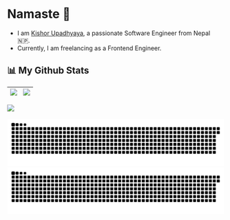 <!-- ### Hi there 👋

I'm Mohammed EL Badry, a 2nd-year student from Morocco. I'm passionate about [React](https://github.com/facebook/react) and [React Native](https://github.com/facebook/react-native) , and I love diving into web and mobile development . I believe in the power of technology to transform lives and create meaningful solutions.

Let's connect and collaborate on exciting projects to make a positive impact!

Feel free to follow me on [Linkedin](https://www.linkedin.com/in/mohammed-el-badry-2305ab222/) if you want to know more about Me! ✨

Happy coding! ❤️ -->

# Namaste :pray:

- I am [Kishor Upadhyaya](https://MohaElbadry.com), a passionate Software Engineer from Nepal 🇳🇵.
- Currently, I am freelancing as a Frontend Engineer.


## 📊 My Github Stats




![](https://github-readme-stats.vercel.app/api?username=MohaElbadry&&show_icons=true&count_private=true&title_color=72A6FD&icon_color=bb2acf&text_color=38BDAD&bg_color=FFFFFF00)|![](https://github-readme-stats.vercel.app/api/top-langs/?username=MohaElbadry&layout=compact&theme=tokyonight&hide=php&langs_count=8&bg_color=FFFFFF00)|
|-|-|


![](https://activity-graph.herokuapp.com/graph?username=MohaElbadry&theme=redical&bg_color=ffffff00&color=38BDAD&title_color=72A6FD)

![github contribution grid snake animation](https://raw.githubusercontent.com/MohaElbadry/MohaElbadry/output/github-contribution-grid-snake-dark.svg#gh-dark-mode-only)![github contribution grid snake animation](https://raw.githubusercontent.com/MohaElbadry/MohaElbadry/output/github-contribution-grid-snake.svg#gh-light-mode-only)

<p align="center"><p align="center"> <img src="https://komarev
